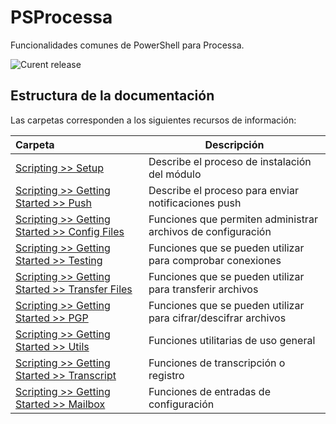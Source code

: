 # PSProcessa

Funcionalidades comunes de PowerShell para Processa.

![Curent release](https://img.shields.io/badge/version-1.10.6491.40997-f39f37.svg)


## Estructura de la documentación

Las carpetas corresponden a los siguientes recursos de información:

| Carpeta  | Descripción  |
|:---|---|
| [Scripting >> Setup](scripting/setup)  | Describe el proceso de instalación del módulo |
| [Scripting >> Getting Started >> Push](scripting/getting-started/push)  | Describe el proceso para enviar notificaciones push |
| [Scripting >> Getting Started >> Config Files](scripting/getting-started/configfiles)  | Funciones que permiten administrar archivos de configuración |
| [Scripting >> Getting Started >> Testing](scripting/getting-started/testing)  | Funciones que se pueden utilizar para comprobar conexiones |
| [Scripting >> Getting Started >> Transfer Files](scripting/getting-started/transferfiles)  | Funciones que se pueden utilizar para transferir archivos |
| [Scripting >> Getting Started >> PGP](scripting/getting-started/pgp)  | Funciones que se pueden utilizar para cifrar/descifrar archivos |
| [Scripting >> Getting Started >> Utils](scripting/getting-started/utils)  | Funciones utilitarias de uso general |
| [Scripting >> Getting Started >> Transcript](scripting/getting-started/transcript)  | Funciones de transcripción o registro |
| [Scripting >> Getting Started >> Mailbox](scripting/getting-started/mailbox)  | Funciones de entradas de configuración |

